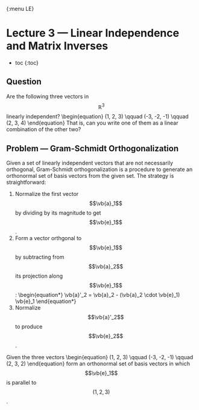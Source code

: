 {:menu LE}

# Lecture 3 — Linear Independence and Matrix Inverses
* toc
{:toc}

## Question

Are the following three vectors in $$\mathbb{R}^3$$ linearly independent?
\begin{equation}
    (1, 2, 3) \qquad (-3, -2, -1) \qquad (2, 3, 4)
\end{equation}
That is, can you write one of them as a linear combination of the other two?

## Problem — Gram-Schmidt Orthogonalization

Given a set of linearly independent vectors that are not necessarily orthogonal, Gram-Schmidt orthogonalization is a procedure to generate an orthonormal set of basis vectors from the given set. The strategy is straightforward:

1. Normalize the first vector $$\vb{a}_1$$ by dividing by its magnitude to get $$\vb{e}_1$$.
2. Form a vector orthgonal to $$\vb{e}_1$$ by subtracting from $$\vb{a}_2$$ its projection along $$\vb{e}_1$$:
\begin{equation*}
  \vb{a}'_2 = \vb{a}_2 - (\vb{a}_2 \cdot \vb{e}_1) \vb{e}_1
\end{equation*}
3. Normalize $$\vb{a}'_2$$ to produce $$\vb{e}_2$$.

Given the three vectors
\begin{equation}
    (1, 2, 3) \qquad (-3, -2, -1) \qquad (2, 3, 2)
\end{equation}
form an orthonormal set of basis vectors in which $$\vb{e}_1$$ is parallel to $$(1, 2, 3)$$.